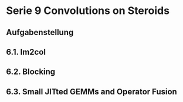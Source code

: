 # Serie 9 Convolutions on Steroids

## Aufgabenstellung

## 6.1. Im2col





## 6.2. Blocking





## 6.3. Small JITted GEMMs and Operator Fusion

